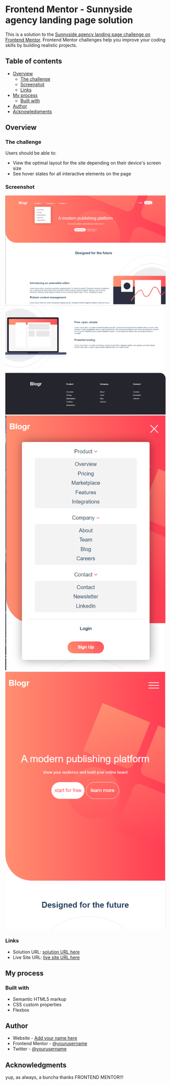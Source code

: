 # Frontend Mentor - Sunnyside agency landing page solution

This is a solution to the [Sunnyside agency landing page challenge on Frontend Mentor](https://www.frontendmentor.io/challenges/sunnyside-agency-landing-page-7yVs3B6ef). Frontend Mentor challenges help you improve your coding skills by building realistic projects.

## Table of contents

- [Overview](#overview)
  - [The challenge](#the-challenge)
  - [Screenshot](#screenshot)
  - [Links](#links)
- [My process](#my-process)
  - [Built with](#built-with)
- [Author](#author)
- [Acknowledgments](#acknowledgments)

## Overview

### The challenge

Users should be able to:

- View the optimal layout for the site depending on their device's screen size
- See hover states for all interactive elements on the page

### Screenshot

![desktop1](./screenshots/desktop1.PNG)
![desktop2](./screenshots/desktop2.PNG)
![mobile1](./screenshots/mobile1.PNG)
![mobile2](./screenshots/mobile2.PNG)

### Links

- Solution URL: [solution URL here](https://github.com/OVIfy/frontend-mentor-blogr-landing-page)
- Live Site URL: [live site URL here](https://candid-praline-a2f68a.netlify.app/)

## My process

### Built with

- Semantic HTML5 markup
- CSS custom properties
- Flexbox

## Author

- Website - [Add your name here](https://www.your-site.com)
- Frontend Mentor - [@yourusername](https://www.frontendmentor.io/profile/OVIfy)
- Twitter - [@yourusername](https://www.twitter.com/yourusername)

## Acknowledgments
 yup, as always, a buncha thanks FRONTEND MENTOR!!!
